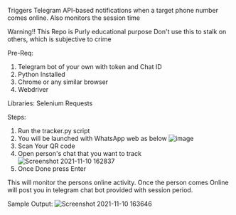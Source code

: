 Triggers Telegram API-based notifications when a target phone number comes online. Also monitors the session time

Warning!!
This Repo is Purly educational purpose
Don't use this to stalk on others, which is subjective to crime

Pre-Req:
1. Telegram bot of your own with token and Chat ID
2. Python Installed
3. Chrome or any similar browser
4. Webdriver

Libraries:
Selenium
Requests

Steps:
1. Run the tracker.py script
2. You will be launched with WhatsApp web as below
![image](https://user-images.githubusercontent.com/59251885/141100342-05a52ad5-bdd5-43e5-a5c4-a2cf08e41d85.png)
4. Scan Your QR code
5. Open person's chat that you want to track
![Screenshot 2021-11-10 162837](https://user-images.githubusercontent.com/59251885/141101486-dc5fc6a5-759c-47b9-9dc0-d2510b3c3804.jpg)
6. Once Done press Enter

This will monitor the persons online activity.
Once the person comes Online will post you in telegram chat bot provided with session period.

Sample Output:
![Screenshot 2021-11-10 163646](https://user-images.githubusercontent.com/59251885/141102701-10211881-3842-42dd-8c7a-da8ebf181783.jpg)


